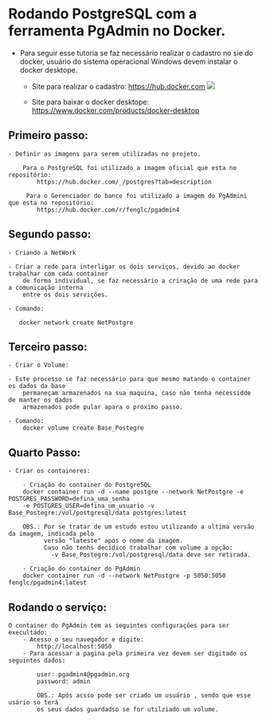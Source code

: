<h1>Rodando PostgreSQL com a ferramenta PgAdmin no Docker.</h1>

- Para seguir esse tutoria se faz necessário realizar o cadastro no sie do docker,
     usuário do sistema operacional Windows devem instalar o docker desktope.
    -   Site para realizar o cadastro:
          https://hub.docker.com
          <img src=/Users/alexoliveira/Postegre/Docker_PostgreSQL_PgAdmin/img/Site Docker.png>

    -  Site para baixar o docker desktope:
          https://www.docker.com/products/docker-desktop


<h2> Primeiro passo: </h2>

    - Definir as imagens para serem utilizadas no projeto.

        Para o PostgreSQL foi utilizado a imagem oficial que esta no repositório:
            https://hub.docker.com/_/postgres?tab=description

         Para o Gerenciador do banco foi utilizado a imagem do PgAdmini que esta no repositório:
            https://hub.docker.com/r/fenglc/pgadmin4

<h2> Segundo passo: </h2>

    - Criando a NetWork

    - Criar a rede para interligar os dois serviços, devido ao docker trabalhar com cada container 
        de forma individual, se faz necessário a criração de uma rede para a comunicação interna 
        entre os dois servições.

    - Comando:
       
       docker network create NetPostgre 
       
    
<h2> Terceiro passo: </h2>

    - Criar o Volume:

    - Este processo se faz necessário para que mesmo matando o container os dados da base 
        permaneçam armazenados na sua maquina, caso não tenha necessidde de manter os dados 
        armazenados pode pular apara o próximo passo.

    - Comando:    
        docker volume create Base_Postegre


<h2> Quarto Passo: </h2>

    - Criar os containeres:

        - Criação do container do PostgreSQL
        docker container run -d --name postgre --network NetPostgre -e POSTGRES_PASSWORD=defina_uma_senha 
        -e POSTGRES_USER=defina_um_usuario -v Base_Postegre:/vol/postgresql/data postgres:latest

        OBS.: Por se tratar de um estudo estou utilizando a ultima versão da imagem, indicada pelo 
              versão "lateste" após o nome da imagem.
              Caso não tenhs decidico trabalhar com volume a opção: 
                -v Base_Postegre:/vol/postgresql/data deve ser retirada.

        - Criação do container do PgAdmin
        docker container run -d --network NetPostgre -p 5050:5050 fenglc/pgadmin4:latest

<h2> Rodando o serviço: </h2>

    O container do PgAdmin tem as seguintes configurações para ser execultádo:
        - Acesso o seu navegador e digite:
            http://localhost:5050 
        - Para acessar a pagina pela primeira vez devem ser digitado os seguintes dados:

            user: pgadmin4@pgadmin.org
            password: admin

            OBS.: Após acsso pode ser criado um usuário , sendo que esse usário so terá 
            os seus dados guardadso se for utilziado um volume.
